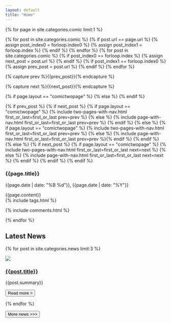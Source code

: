 ```yaml
---
layout: default
title: "Home"
---
```


{% for page in site.categories.comic  limit:1 %}

{% for post in site.categories.comic %}
{% if post.url == page.url %}
{% assign post_index0 = forloop.index0 %}
{% assign post_index1 = forloop.index %}
{% endif %}
{% endfor %}
{% for post in site.categories.comic %}
{% if post_index0 == forloop.index %}
{% assign next_post = post.url %}
{% endif %}
{% if post_index1 == forloop.index0 %}
{% assign prev_post = post.url %}
{% endif %}
{% endfor %}

{% capture prev %}{{prev_post}}{% endcapture %}

{% capture next %}{{next_post}}{% endcapture %}

{% if page.layout == "comictwopage" %}
{% else %}
{% endif %}

{% if prev_post %}
{% if next_post %}
{% if page.layout == "comictwopage" %}
{% include two-pages-with-nav.html first_or_last=first_or_last  prev=prev %}
{% else %}
{% include page-with-nav.html first_or_last=first_or_last  prev=prev %}
{% endif %}
{% else %}
{% if page.layout == "comictwopage" %}
{% include two-pages-with-nav.html first_or_last=first_or_last prev=prev %}
{% else %}
{% include page-with-nav.html first_or_last=first_or_last prev=prev %}{% endif %}
{% endif %}
{% else %}
{% if next_post %}
{% if page.layout == "comictwopage" %}
{% include two-pages-with-nav.html first_or_last=first_or_last next=next %}
{% else %}
{% include page-with-nav.html first_or_last=first_or_last next=next %}
{% endif %}
{% endif %}
{% endif %}

<div class="comic__info">
<div class="comic__info__meta">
   <h3 class="comic__info__title">{{page.title}}</h3>
   <p class="comic__info__date">
      {{page.date | date: "%B %d"}}, {{page.date | date: "%Y"}}
   </p></div>
   <div class="comic__info__text">{{page.content}}</div>
   {% include tags.html %}
</div>

{% include comments.html %}

{% endfor %}

<div class="news__latest">
<h2 class="news__latest__title">Latest News</h2>

{% for post in site.categories.news  limit:3 %}

<div class="news__item">
<div class="news__item__image">
<img src="/assets/img/news/{{post.image}}" /></div>
<div class="news__item__info">
<h3 class="news__item__title"><a href="{{post.url}}">{{post.title}}</a></h3>

<!-- <strong>{{post.date | date: "%b %e %Y"}}</strong> -->

<p class="news__item__summary">{{post.summary}}</p>

<a href="{{post.url}}" class="news__item__button"><button>Read more ></button></a>

</div>
</div>

{% endfor %}

<a href="/news" class="news__latest__button"><button>More news >>></button></a>

</div>
